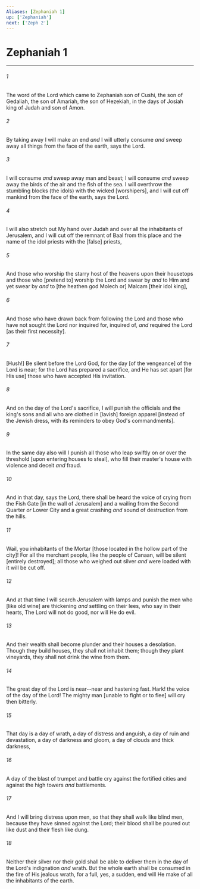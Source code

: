 ```yaml
---
Aliases: [Zephaniah 1]
up: ['Zephaniah']
next: ['Zeph 2']
---
```

# Zephaniah 1

***














###### 1 






The word of the Lord which came to Zephaniah son of Cushi, the son of Gedaliah, the son of Amariah, the son of Hezekiah, in the days of Josiah king of Judah and son of Amon. 













###### 2 






By taking away I will make an end _and_ I will utterly consume _and_ sweep away all things from the face of the earth, says the Lord. 













###### 3 






I will consume _and_ sweep away man and beast; I will consume _and_ sweep away the birds of the air and the fish of the sea. I will overthrow the stumbling blocks (the idols) with the wicked [worshipers], and I will cut off mankind from the face of the earth, says the Lord. 













###### 4 






I will also stretch out My hand over Judah and over all the inhabitants of Jerusalem, and I will cut off the remnant of Baal from this place and the name of the idol priests with the [false] priests, 













###### 5 






And those who worship the starry host of the heavens upon their housetops and those who [pretend to] worship the Lord and swear by _and_ to Him and yet swear by _and_ to [the heathen god Molech or] Malcam [their idol king], 













###### 6 






And those who have drawn back from following the Lord and those who have not sought the Lord nor inquired for, inquired of, _and_ required the Lord [as their first necessity]. 













###### 7 






[Hush!] Be silent before the Lord God, for the day [of the vengeance] of the Lord is near; for the Lord has prepared a sacrifice, and He has set apart [for His use] those who have accepted His invitation. 













###### 8 






And on the day of the Lord's sacrifice, I will punish the officials and the king's sons and all who are clothed in [lavish] foreign apparel [instead of the Jewish dress, with its reminders to obey God's commandments]. 













###### 9 






In the same day also will I punish all those who leap swiftly on _or_ over the threshold [upon entering houses to steal], who fill their master's house with violence and deceit _and_ fraud. 













###### 10 






And in that day, says the Lord, there shall be heard the voice of crying from the Fish Gate [in the wall of Jerusalem] and a wailing from the Second Quarter _or_ Lower City and a great crashing _and_ sound of destruction from the hills. 













###### 11 






Wail, you inhabitants of the Mortar [those located in the hollow part of the city]! For all the merchant people, like the people of Canaan, will be silent [entirely destroyed]; all those who weighed out silver _and_ were loaded with it will be cut off. 













###### 12 






And at that time I will search Jerusalem with lamps and punish the men who [like old wine] are thickening _and_ settling on their lees, who say in their hearts, The Lord will not do good, nor will He do evil. 













###### 13 






And their wealth shall become plunder and their houses a desolation. Though they build houses, they shall not inhabit them; though they plant vineyards, they shall not drink the wine from them. 













###### 14 






The great day of the Lord is near--near and hastening fast. Hark! the voice of the day of the Lord! The mighty man [unable to fight or to flee] will cry then bitterly. 













###### 15 






That day is a day of wrath, a day of distress and anguish, a day of ruin and devastation, a day of darkness and gloom, a day of clouds and thick darkness, 













###### 16 






A day of the blast of trumpet and battle cry against the fortified cities and against the high towers _and_ battlements. 













###### 17 






And I will bring distress upon men, so that they shall walk like blind men, because they have sinned against the Lord; their blood shall be poured out like dust and their flesh like dung. 













###### 18 






Neither their silver nor their gold shall be able to deliver them in the day of the Lord's indignation _and_ wrath. But the whole earth shall be consumed in the fire of His jealous wrath, for a full, yes, a sudden, end will He make of all the inhabitants of the earth.
